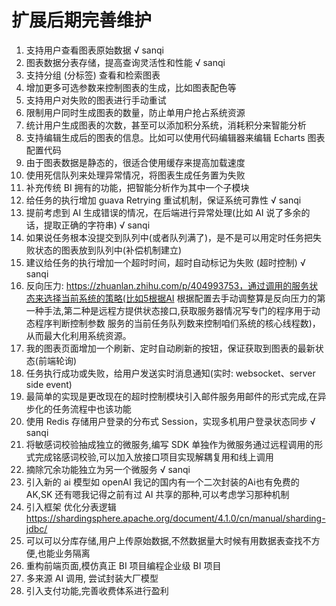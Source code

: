 # 扩展后期完善维护

1. 支持用户查看图表原始数据 √ sanqi 
2. 图表数据分表存储，提高查询灵活性和性能 √ sanqi 
3. 支持分组 (分标签) 查看和检索图表 
4. 增加更多可选参数来控制图表的生成，比如图表配色等 
5. 支持用户对失败的图表进行手动重试 
6. 限制用户同时生成图表的数量，防止单用户抢占系统资源 
7. 统计用户生成图表的次数，甚至可以添加积分系统，消耗积分来智能分析 
8. 支持编辑生成后的图表的信息。比如可以使用代码编辑器来编辑 Echarts 图表配置代码 
9. 由于图表数据是静态的，很适合使用缓存来提高加载速度 
10. 使用死信队列来处理异常情况，将图表生成任务置为失败 
11. 补充传统 BI 拥有的功能，把智能分析作为其中一个子模块 
12. 给任务的执行增加 guava Retrying 重试机制，保证系统可靠性 √ sanqi 
13. 提前考虑到 AI 生成错误的情况，在后端进行异常处理(比如 AI 说了多余的话，提取正确的字符串) √ sanqi 
14. 如果说任务根本没提交到队列中(或者队列满了)，是不是可以用定时任务把失败状态的图表放到队列中(补偿机制建立)
15. 建议给任务的执行增加一个超时时间，超时自动标记为失败 (超时控制) √ sanqi 
16. 反向压力: https://zhuanlan.zhihu.com/p/404993753，通过调用的服务状态来选择当前系统的策略(比如5根据AI 根据配置去手动调整算是反向压力的第一种手法,第二种是远程方提供状态接口,获取服务器情况写专门的程序用于动态程序判断控制参数 服务的当前任务队列数来控制咱们系统的核心线程数)，从而最大化利用系统资源。 
17. 我的图表页面增加一个刷新、定时自动刷新的按钮，保证获取到图表的最新状态(前端轮询) 
18. 任务执行成功或失败，给用户发送实时消息通知(实时: websocket、server side event) 
19. 最简单的实现是更改现在的超时控制模块引入邮件服务用邮件的形式完成,在异步化的任务流程中也该功能 
20. 使用 Redis 存储用户登录的分布式 Session，实现多机用户登录状态同步 √ sanqi 
21. 将敏感词校验抽成独立的微服务,编写 SDK 单独作为微服务通过远程调用的形式完成铭感词校验,可以加入放接口项目实现解耦复用和线上调用 
22. 摘除冗余功能独立为另一个微服务 √ sanqi 
23. 引入新的 ai 模型如 openAI 我记的国内有一个二次封装的Ai也有免费的 AK,SK 还有嗯我记得之前有过 AI 共享的那种,可以考虑学习那种机制 
24. 引入框架 优化分表逻辑 https://shardingsphere.apache.org/document/4.1.0/cn/manual/sharding-jdbc/
25. 可以可以分库存储,用户上传原始数据,不然数据量大时候有用数据表查找不方便,也能业务隔离
26. 重构前端页面,模仿真正 BI 项目编程企业级 BI 项目
27. 多来源 AI 调用, 尝试封装大厂模型
28. 引入支付功能,完善收费体系进行盈利